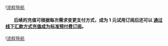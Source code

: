 <properties
	pageTitle="Azure 1元试用申请和注册指南 | Azure"
    description="Azure 1元试用申请和注册指南"
    services=""
    documentationCenter=""
    authors=""
    manager=""
    editor=""
    tags=""
	disableRightNav="true"/>

<tags ms.service="multiple" ms.date="" wacn.date="" wacn.lang="cn"/>


!<a id="azure-1rmb-trial-application-and-signup_1RMB0906.jpg" href="//wacndevelop.blob.core.chinacloudapi.cn/marketing-resource/css/images/pricing/billing/azure-1rmb-trial-application-and-signup/1RMB0906.jpg">流程导航</a>

#### &nbsp;&nbsp;&nbsp;&nbsp;&nbsp;&nbsp;&nbsp;&nbsp;后续的充值可根据每次需求变更支付方式，成为 1 元试用订阅后还可以 <a id="azure-1rmb-trial-application-and-signup_azure-wire-transfer-pia-new" href="/pricing/billing/azure-wire-transfer-pia-new/">通过线下汇款方式充值成为标准预付费订阅</a>。

!<a id="azure-1rmb-trial-application-and-signup_1RMB0906-2.jpg" href="//wacndevelop.blob.core.chinacloudapi.cn/marketing-resource/css/images/pricing/billing/azure-1rmb-trial-application-and-signup/1RMB0906-2.jpg">流程导航</a>

 
 
